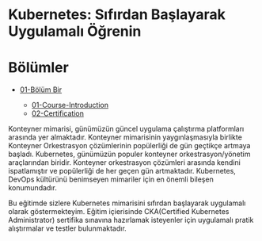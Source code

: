 # Kubernetes: Sıfırdan Başlayarak Uygulamalı Öğrenin


# Bölümler

- [01-Bölüm Bir](docs/01-Introduction)

  - [01-Course-Introduction](https://github.com/murataksunet/KUBERNETES-SifirdanBaslayarakUygulamaliOgrenin/tree/main/Affinity)
  - [02-Certification](docs/01-Introduction/02-Certification.md)

Konteyner mimarisi, günümüzün güncel uygulama çalıştırma platformları arasında yer almaktadır. Konteyner mimarisinin yaygınlaşmasıyla birlikte Konteyner Orkestrasyon çözümlerinin popülerliği de gün geçtikçe artmaya başladı. Kubernetes, günümüzün populer konteyner orkestrasyon/yönetim araçlarından biridir. Konteyner orkestrasyon çözümleri arasında kendini ispatlamıştır ve popülerliği de her geçen gün artmaktadır. Kubernetes, DevOps kültürünü benimseyen mimariler için en önemli bileşen konumundadır.

Bu eğitimde sizlere Kubernetes mimarisini sıfırdan başlayarak uygulamalı olarak göstermekteyim. Eğitim içierisinde CKA(Certified Kubernetes Administrator) sertifika sınavına hazırlamak isteyenler için uygulamalı pratik alıştırmalar ve testler bulunmaktadır. 
  

